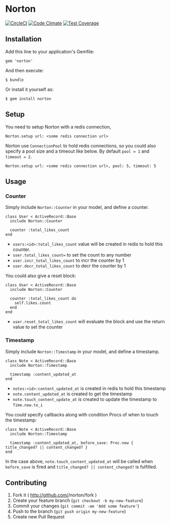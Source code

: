 # Norton

[![CircleCI](https://circleci.com/gh/jianshucom/norton/tree/master.svg?style=svg)](https://circleci.com/gh/jianshucom/norton/tree/master)
[![Code Climate](https://codeclimate.com/github/codeclimate/codeclimate/badges/gpa.svg)](https://codeclimate.com/github/codeclimate/codeclimate)
[![Test Coverage](https://codeclimate.com/github/codeclimate/codeclimate/badges/coverage.svg)](https://codeclimate.com/github/codeclimate/codeclimate/coverage)

## Installation

Add this line to your application's Gemfile:

    gem 'norton'

And then execute:

    $ bundle

Or install it yourself as:

    $ gem install norton

## Setup

You need to setup Norton with a redis connection,

`Norton.setup url: <some redis connection url> `

Norton use `ConnectionPool` to hold redis connections, so you could also specify a pool size and a timeout like below. By default `pool = 1` and `timeout = 2`.

`Norton.setup url: <some redis connection url>, pool: 5, timeout: 5`

## Usage

### Counter

Simply include `Norton::Counter` in your model, and define a counter.

```
class User < ActiveRecord::Base
  include Norton::Counter

  counter :total_likes_count
end
```

- `users:<id>:total_likes_count` value will be created in redis to hold this counter.
- `user.total_likes_count=` to set the count to any number
- `user.incr_total_likes_count` to incr the counter by 1
- `user.decr_total_likes_count` to decr the counter by 1

You could also give a reset block:

```
class User < ActiveRecord::Base
  include Norton::Counter

  counter :total_likes_count do
    self.likes.count
  end
end
```

- `user.reset_total_likes_count` will evaluate the block and use the return value to set the counter


### Timestamp

Simply include `Norton::Timestamp` in your model, and define a timestamp.

```
class Note < ActiveRecord::Base
  include Norton::Timestamp

  timestamp :content_updated_at
end
```

- `notes:<id>:content_updated_at` is created in redis to hold this timestamp
- `note.content_updated_at` is created to get the timestamp
- `note.touch_content_update_at` is created to update the timestamp to `Time.now.to_i`

You could specify callbacks along with condition Procs of when to touch the timestamp:

```
class Note < ActiveRecord::Base
  include Norton::Timestamp

  timestamp :content_updated_at, before_save: Proc.new { title_changed? || content_changed? }
end
```

In the case above, `note.touch_content_updated_at` will be called when `before_save` is fired and `title_changed? || content_changed?` is fulfilled.
## Contributing

1. Fork it ( http://github.com/<my-github-username>/norton/fork )
2. Create your feature branch (`git checkout -b my-new-feature`)
3. Commit your changes (`git commit -am 'Add some feature'`)
4. Push to the branch (`git push origin my-new-feature`)
5. Create new Pull Request
